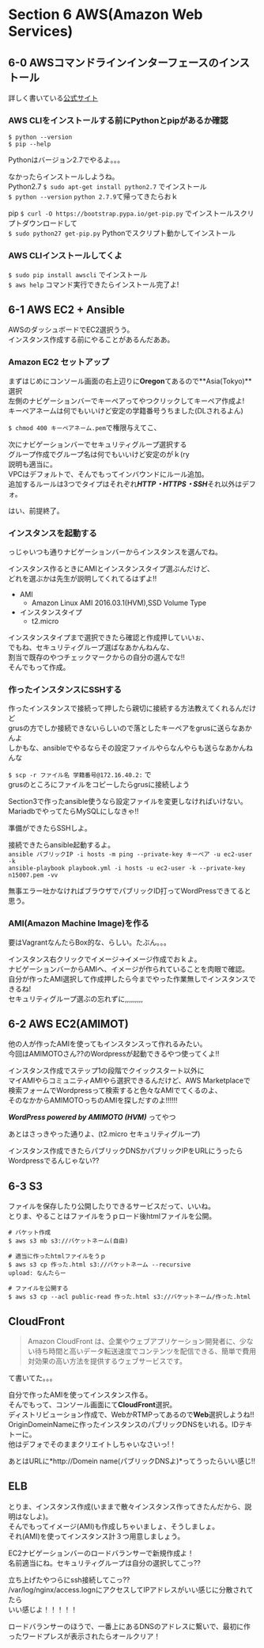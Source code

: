 # Section 6 AWS(Amazon Web Services)

## 6-0 AWSコマンドラインインターフェースのインストール
詳しく書いている[公式サイト](http://docs.aws.amazon.com/ja_jp/cli/latest/userguide/installing.html#install-with-pip)

### AWS CLIをインストールする前にPythonとpipがあるか確認
` $ python --version `  
` $ pip --help `

Pythonはバージョン2.7でやるよ。。。

なかったらインストールしようね。  
Python2.7 ` $ sudo apt-get install python2.7 ` でインストール  
` $ python --version ` ` python 2.7.9 `て帰ってきたらおｋ

pip ` $ curl -O https://bootstrap.pypa.io/get-pip.py ` でインストールスクリプトダウンロードして  
` $ sudo python27 get-pip.py ` Pythonでスクリプト動かしてインストール

### AWS CLIインストールしてくよ
` $ sudo pip install awscli ` でインストール  
` $ aws help ` コマンド実行できたらインストール完了よ!

## 6-1 AWS EC2 + Ansible
AWSのダッシュボードでEC2選択うう。  
インスタンス作成する前にやることがあるんだああ。

### Amazon EC2 セットアップ
まずはじめにコンソール画面の右上辺りに**Oregon**てあるので**Asia(Tokyo)**選択  
左側のナビゲーションバーでキーペアってやつクリックしてキーペア作成よ!  
キーペアネームは何でもいいけど安定の学籍番号うちました(DLされるよん)

` $ chmod 400 キーペアネーム.pem `で権限与えてこ、

次にナビゲーションバーでセキュリティグループ選択する  
グループ作成でグループ名は何でもいいけど安定のがｋ(ry  
説明も適当に。  
VPCはデフォルトで、そんでもってインバウンドにルール追加。  
追加するルールは3つでタイプはそれぞれ***HTTP・HTTPS・SSH***それ以外はデフォ。

はい、前提終了。

### インスタンスを起動する
っじゃいつも通りナビゲーションバーからインスタンスを選んでね。

インスタンス作るときにAMIとインスタンスタイプ選ぶんだけど、  
どれを選ぶかは先生が説明してくれてるはずよ!!

- AMI
    - Amazon Linux AMI 2016.03.1(HVM),SSD Volume Type
- インスタンスタイプ
    - t2.micro

インスタンスタイプまで選択できたら確認と作成押していいぉ、  
でもね、セキュリティグループ選ばなあかんねんな、  
割当で既存のやつチェックマークからの自分の選んでな!!  
そんでもって作成。

### 作ったインスタンスにSSHする

作ったインスタンスで接続って押したら親切に接続する方法教えてくれるんだけど  
grusの方でしか接続できないらしいので落としたキーペアをgrusに送らなあかんよ  
しかもな、ansibleでやるならその設定ファイルやらなんやらも送らなあかんねんな

` $ scp -r ファイル名 学籍番号@172.16.40.2: ` で  
grusのところにファイルをコピーしたらgrusに接続しよう

Section3で作ったansible使うなら設定ファイルを変更しなければいけない。  
MariadbでやってたらMySQLにしなきゃ!!

準備ができたらSSHしよ。

接続できたらansible起動するよ。  
` ansible パブリックIP -i hosts -m ping --private-key キーペア -u ec2-user -k `  
` ansible-playbook playbook.yml -i hosts -u ec2-user -k --private-key n15007.pem -vv `

無事エラー吐かなければブラウザでパブリックID打ってWordPressできてると思う。

### AMI(Amazon Machine Image)を作る
要はVagrantなんたらBox的な、らしい。たぶん。。。

インスタンス右クリックでイメージ→イメージ作成でおｋよ。  
ナビゲーションバーからAMIへ、イメージが作られていることを肉眼で確認。  
自分が作ったAMI選択して作成押したら今までやった作業無しでインスタンスできるね!  
セキュリティグループ選ぶの忘れずに,,,,,,,,,

## 6-2 AWS EC2(AMIMOT)
他の人が作ったAMIを使ってもインスタンスって作れるみたい。  
今回はAMIMOTOさん??のWordpressが起動できるやつ使ってくよ!!

インスタンス作成でステップ1の段階でクイックスタート以外に  
マイAMIやらコミュニティAMIやら選択できるんだけど、AWS Marketplaceで  
検索フォームでWordpressって検索すると色々なAMIでてくるのよ、  
そのなかからAMIMOTOっちのAMIを探しだすのよ!!!!!!

***WordPress powered by AMIMOTO (HVM)*** ってやつ

あとはさっきやった通りよ、(t2.micro セキュリティグループ)

インスタンス作成できたらパブリックDNSかパブリックIPをURLにうったらWordpressでるんじゃない??

## 6-3 S3
ファイルを保存したり公開したりできるサービスだって、いいね。  
とりま、やることはファイルをうｐロード後htmlファイルを公開。
```
# バケット作成
$ aws s3 mb s3://バケットネーム(自由)

# 適当に作ったhtmlファイルをうｐ
$ aws s3 cp 作った.html s3://バケットネーム --recursive
upload: なんたらー

# ファイルを公開する
$ aws s3 cp --acl public-read 作った.html s3://バケットネーム/作った.html

```

## CloudFront
  >Amazon CloudFront は、企業やウェブアプリケーション開発者に、少ない待ち時間と高いデータ転送速度でコンテンツを配信できる、簡単で費用対効果の高い方法を提供するウェブサービスです。

  て書いてた。。。

  自分で作ったAMIを使ってインスタンス作る。  
  そんでもって、コンソール画面にて**CloudFront**選択。  
  ディストリビューション作成で、WebかRTMPってあるので**Web**選択しようね!!  
  OriginDomeinNameに作ったインスタンスのパブリックDNSをいれる。IDテキトーに。  
  他はデフォでそのままクリエイトしちゃいなさいっ!！

  あとはURLに*http://Domein name(パブリックDNSよ)*ってうったらいい感じ!!


## ELB
  とりま、インスタンス作成(いままで散々インスタンス作ってきたんだから、説明はなしよ)。  
  そんでもってイメージ(AMI)も作成しちゃいましょ、そうしましょ。  
  それ(AMI)を使ってインスタンス計３つ用意しましょう。

  EC2ナビゲーションバーのロードバランサーで新規作成よ！  
  名前適当にね。セキュリティグループは自分の選択してこっ??

  立ち上げたやつらにssh接続してこっ??  
  /var/log/nginx/access.lognにアクセスしてIPアドレスがいい感じに分散されてたら  
  いい感じよ！！！！！

  ロードバランサーのほうで、一番上にあるDNSのアドレスに繋いで、最初に作ったワードプレスが表示されたらオールクリア！